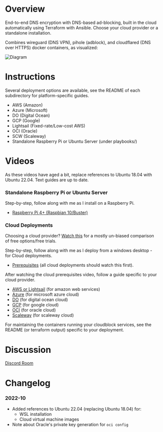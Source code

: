 # Overview
End-to-end DNS encryption with DNS-based ad-blocking, built in the cloud automatically using Terraform with Ansible. Choose your cloud provider or a standalone installation.

Combines wireguard (DNS VPN), pihole (adblock), and cloudflared (DNS over HTTPS) docker containers, as visualized:

![Diagram](diagram.png)

# Instructions
Several deployment options are available, see the README of each subdirectory for platform-specific guides.
- AWS (Amazon)
- Azure (Microsoft)
- DO (Digital Ocean)
- GCP (Google)
- Lightsail (Fixed-rate/Low-cost AWS)
- OCI (Oracle)
- SCW (Scaleway)
- Standalone Raspberry Pi or Ubuntu Server (under playbooks/)

# Videos
As these videos have aged a bit, replace references to Ubuntu 18.04 with Ubuntu 22.04. Text guides are up to date.

### Standalone Raspberry Pi or Ubuntu Server
Step-by-step, follow along with me as I install on a Raspberry Pi.
- [Raspberry Pi 4+ (Raspbian 10/Buster)](https://youtu.be/9oeQZvltWDc)

### Cloud Deployments
Choosing a cloud provider? [Watch this](https://youtu.be/HB7VwTffdIY) for a mostly un-biased comparison of free options/free trials.

Step-by-step, follow along with me as I deploy from a windows desktop - for Cloud deployments.
- [Prerequisites](https://youtu.be/SJ0hrXPbMNo) (all cloud deployments should watch this first).

After watching the cloud prerequisites video, follow a guide specific to your cloud provider.
- [AWS or Lightsail](https://youtu.be/zNElF0iS2bM) (for amazon web services)
- [Azure](https://youtu.be/eZKptCWW-RI) (for microsoft azure cloud)
- [DO](https://youtu.be/cYOeJpuEuFo) (for digital ocean cloud)
- [GCP](https://youtu.be/EZyn6dEdqe0) (for google cloud)
- [OCI](https://youtu.be/bVoO6XRNhJs) (for oracle cloud)
- [Scaleway](https://youtu.be/jiyEKAixi0w) (for scaleway cloud)

For maintaining the containers running your cloudblock services, see the README (or terraform output) specific to your deployment.

# Discussion
[Discord Room](https://discord.gg/zmu6GVnPnj)

# Changelog

### 2022-10
* Added references to Ubuntu 22.04 (replacing Ubuntu 18.04) for:
  * WSL installation
  * Cloud virtual machine images
* Note about Oracle's private key generation for `oci config`